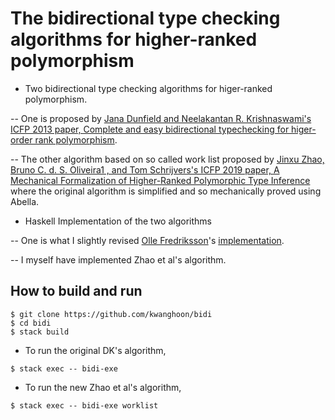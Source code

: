 # The bidirectional type checking algorithms for higher-ranked polymorphism

- Two bidirectional type checking algorithms for higer-ranked polymorphism.

-- One is proposed by [Jana Dunfield and Neelakantan R. Krishnaswami's ICFP 2013 paper, Complete and easy bidirectional typechecking for higer-order rank polymorphism](https://research.cs.queensu.ca/home/jana/papers/bidir/). 

-- The other algorithm based on so called work list proposed by [Jinxu Zhao, Bruno C. d. S. Oliveira1 , and Tom Schrijvers's ICFP 2019 paper, A Mechanical Formalization of Higher-Ranked Polymorphic Type Inference](https://i.cs.hku.hk/~bruno/papers/icfp2019.pdf) where the original algorithm is simplified and so mechanically proved using Abella. 


- Haskell Implementation of the two algorithms

-- One is what I slightly revised [Olle Fredriksson](https://ollef.github.io/blog/)'s [implementation](https://github.com/ollef/Bidirectional).

-- I myself have implemented Zhao et al's algorithm. 


## How to build and run

```
$ git clone https://github.com/kwanghoon/bidi
$ cd bidi
$ stack build

```

- To run the original DK's algorithm,

```
$ stack exec -- bidi-exe
```

- To run the new Zhao et al's algorithm,

```
$ stack exec -- bidi-exe worklist
```

